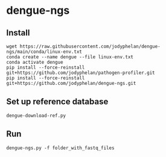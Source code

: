# dengue-ngs

## Install 

```
wget https://raw.githubusercontent.com/jodyphelan/dengue-ngs/main/conda/linux-env.txt
conda create --name dengue --file linux-env.txt
conda activate dengue
pip install --force-reinstall  git+https://github.com/jodyphelan/pathogen-profiler.git
pip install --force-reinstall  git+https://github.com/jodyphelan/dengue-ngs.git
```

## Set up reference database
```
dengue-download-ref.py
```

## Run
```
dengue-ngs.py -f folder_with_fastq_files
```

